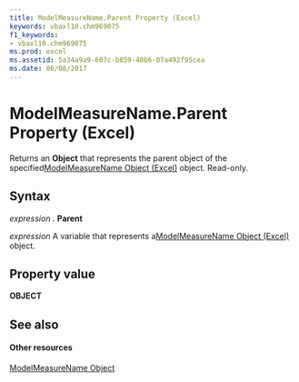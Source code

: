 ```yaml
---
title: ModelMeasureName.Parent Property (Excel)
keywords: vbaxl10.chm969075
f1_keywords:
- vbaxl10.chm969075
ms.prod: excel
ms.assetid: 5a34a9a9-607c-b859-48b6-07a492f95cea
ms.date: 06/08/2017
---
```



# ModelMeasureName.Parent Property (Excel)

Returns an **Object** that represents the parent object of the specified[ModelMeasureName Object (Excel)](modelmeasurename-object-excel.md) object. Read-only.


## Syntax

 _expression_ . **Parent**

 _expression_ A variable that represents a[ModelMeasureName Object (Excel)](modelmeasurename-object-excel.md) object.


## Property value

 **OBJECT**


## See also


#### Other resources



[ModelMeasureName Object](modelmeasurename-object-excel.md)

